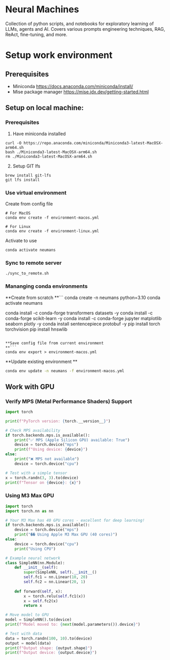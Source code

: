 # Neural Machines 

Collection of  python scripts, and notebooks for exploratory learning of LLMs, agents and AI.
Covers various prompts engineering techniques, RAG, ReAct, fine-tuning, and more.

# Setup work environment

## Prerequisites

- Miniconda https://docs.anaconda.com/miniconda/install/
- Mise package manager https://mise.jdx.dev/getting-started.html

## Setup on local machine:

### Prerequisites
1. Have miniconda installed
```
curl -O https://repo.anaconda.com/miniconda/Miniconda3-latest-MacOSX-arm64.sh
bash ./Miniconda3-latest-MacOSX-arm64.sh
rm ./Miniconda3-latest-MacOSX-arm64.sh
```

2. Setup GIT lfs
```
brew install git-lfs
git lfs install
```

### Use virtual environment

Create from config file
```
# For MacOS
conda env create -f environment-macos.yml

# For Linux
conda env create -f environment-linux.yml
```

Activate to use
```
conda activate neumans
```

### Sync to remote server

```
./sync_to_remote.sh
```

### Mananging conda environments

**Create from scratch
**```
conda create -n neumans python=3.10
conda activate neumans

conda install -c conda-forge transformers datasets -y
conda install -c conda-forge scikit-learn -y
conda install -c conda-forge jupyter matplotlib seaborn plotly -y
conda install sentencepiece protobuf -y
pip install torch torchvision
pip install hnswlib
```

**Save config file from current environment
**```
conda env export > environment-macos.yml
```


**Update existing environment **

```bash
conda env update -n neumans -f environment-macos.yml
```


## Work with GPU

### Verify MPS (Metal Performance Shaders) Support

```python
import torch

print(f"PyTorch version: {torch.__version__}")

# Check MPS availability
if torch.backends.mps.is_available():
    print("✅ MPS (Apple Silicon GPU) available: True")
    device = torch.device("mps")
    print(f"Using device: {device}")
else:
    print("❌ MPS not available")
    device = torch.device("cpu")

# Test with a simple tensor
x = torch.randn(3, 3).to(device)
print(f"Tensor on {device}: {x}")
```

### Using M3 Max GPU

```python
import torch
import torch.nn as nn

# Your M3 Max has 40 GPU cores - excellent for deep learning!
if torch.backends.mps.is_available():
    device = torch.device("mps")
    print("�� Using Apple M3 Max GPU (40 cores)")
else:
    device = torch.device("cpu")
    print("Using CPU")

# Example neural network
class SimpleNN(nn.Module):
    def __init__(self):
        super(SimpleNN, self).__init__()
        self.fc1 = nn.Linear(10, 20)
        self.fc2 = nn.Linear(20, 1)
    
    def forward(self, x):
        x = torch.relu(self.fc1(x))
        x = self.fc2(x)
        return x

# Move model to GPU
model = SimpleNN().to(device)
print(f"Model moved to: {next(model.parameters()).device}")

# Test with data
data = torch.randn(100, 10).to(device)
output = model(data)
print(f"Output shape: {output.shape}")
print(f"Output device: {output.device}")
```
